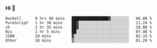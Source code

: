 ### Hi 👋

<!--START_SECTION:waka-->

```text
Haskell      9 hrs 46 mins   ████████████████▓░░░░░░░░   66.88 %
PureScript   1 hr 38 mins    ██▓░░░░░░░░░░░░░░░░░░░░░░   11.24 %
sh           1 hr 35 mins    ██▓░░░░░░░░░░░░░░░░░░░░░░   10.88 %
Nix          1 hr 5 mins     ██░░░░░░░░░░░░░░░░░░░░░░░   07.48 %
JSON         20 mins         ▓░░░░░░░░░░░░░░░░░░░░░░░░   02.33 %
Other        10 mins         ▒░░░░░░░░░░░░░░░░░░░░░░░░   01.20 %
```

<!--END_SECTION:waka-->
